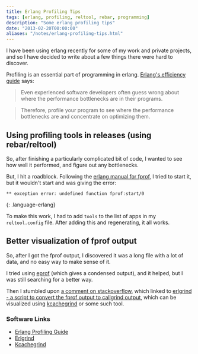 ```yaml
---
title: Erlang Profiling Tips
tags: [erlang, profiling, reltool, rebar, programming]
description: "Some erlang profiling tips"
date: "2013-02-20T00:00:00"
aliases: "/notes/erlang-profiling-tips.html"
---
```


I have been using erlang recently for some of my work and private projects, and so I have decided to write about a few things there were hard to discover.

Profiling is an essential part of programming in erlang. [Erlang's efficiency guide][1] says:

> Even experienced software developers often guess wrong about where the performance bottlenecks are in their programs.

> Therefore, profile your program to see where the performance bottlenecks are and concentrate on optimizing them.

## Using profiling tools in releases (using rebar/reltool)

So, after finishing a particularly complicated bit of code, I wanted to see how well it performed, and figure out any bottlenecks.

But, I hit a roadblock. Following the [erlang manual for fprof][2], I tried to start it, but it wouldn't start and was giving the error:

    ** exception error: undefined function fprof:start/0
{: .language-erlang}

To make this work, I had to add `tools` to the list of apps in my `reltool.config` file. After adding this and regenerating, it all works.


## Better visualization of fprof output

So, after I got the fprof output, I discovered it was a long file with a lot of data, and no easy way to make sense of it.

I tried using [eprof][3] (which gives a condensed output), and it helped, but I was still searching for a better way.

Then I stumbled upon [a comment on stackoverflow][4], which linked to [erlgrind - a script to convert the fprof output to callgrind output][5], which can be visualized using [kcachegrind][6] or some such tool.


### Software Links

* [Erlang Profiling Guide][1]
* [Erlgrind][5]
* [Kcachegrind][6]

[1]: http://www.erlang.org/doc/efficiency_guide/profiling.html
[2]: http://www.erlang.org/doc/man/fprof.html
[3]: http://www.erlang.org/doc/man/eprof.html
[4]: http://stackoverflow.com/questions/14242607/eprof-erlang-profiling#comment19935708_14242607
[5]: https://github.com/isacssouza/erlgrind
[6]: http://kcachegrind.sourceforge.net/
